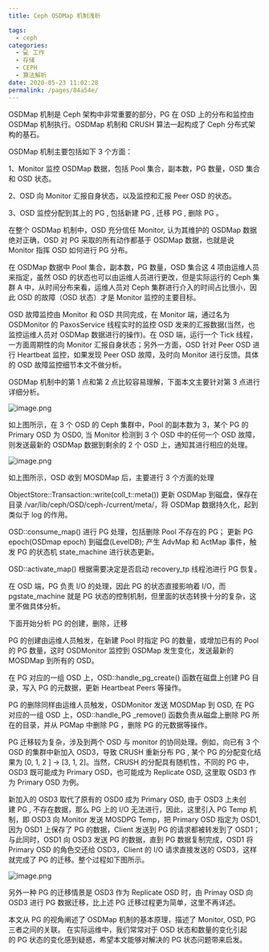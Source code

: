 ```yaml
---
title: Ceph OSDMap 机制浅析

tags: 
  - ceph
categories: 
  - 💻 工作
  - 存储
  - CEPH
  - 算法解析
date: 2020-05-23 11:02:28
permalink: /pages/84a54e/
---
```

OSDMap 机制是 Ceph 架构中非常重要的部分，PG 在 OSD 上的分布和监控由 OSDMap 机制执行。OSDMap 机制和 CRUSH 算法一起构成了 Ceph 分布式架构的基石。

OSDMap 机制主要包括如下 3 个方面：

1、Monitor 监控 OSDMap 数据，包括 Pool 集合，副本数，PG 数量，OSD 集合和 OSD 状态。

2、OSD 向 Monitor 汇报自身状态，以及监控和汇报 Peer OSD 的状态。

3、OSD 监控分配到其上的 PG , 包括新建 PG , 迁移 PG , 删除 PG 。

在整个 OSDMap 机制中，OSD 充分信任 Monitor, 认为其维护的 OSDMap 数据绝对正确，OSD 对 PG 采取的所有动作都基于 OSDMap 数据，也就是说 Monitor 指挥 OSD 如何进行 PG 分布。

在 OSDMap 数据中 Pool 集合，副本数，PG 数量，OSD 集合这 4 项由运维人员来指定，虽然 OSD 的状态也可以由运维人员进行更改，但是实际运行的 Ceph 集群 A 中，从时间分布来看，运维人员对 Ceph 集群进行介入的时间占比很小，因此 OSD 的故障（OSD 状态）才是 Monitor 监控的主要目标。

OSD 故障监控由 Monitor 和 OSD 共同完成，在 Monitor 端，通过名为 OSDMonitor 的 PaxosService 线程实时的监控 OSD 发来的汇报数据(当然，也监控运维人员对 OSDMap 数据进行的操作)。在 OSD 端，运行一个 Tick 线程，一方面周期性的向 Monitor 汇报自身状态；另外一方面，OSD 针对 Peer OSD 进行 Heartbeat 监控，如果发现 Peer OSD 故障，及时向 Monitor 进行反馈。具体的 OSD 故障监控细节本文不做分析。

OSDMap 机制中的第 1 点和第 2 点比较容易理解，下面本文主要针对第 3 点进行详细分析。

![image.png](https://upload-images.jianshu.io/upload_images/2099201-53c13433eb19159f.png)


如上图所示，在 3 个 OSD 的 Ceph 集群中，Pool 的副本数为 3，某个 PG 的 Primary OSD 为 OSD0, 当 Monitor 检测到 3 个 OSD 中的任何一个 OSD 故障，则发送最新的 OSDMap 数据到剩余的 2 个 OSD 上，通知其进行相应的处理。

![image.png](https://upload-images.jianshu.io/upload_images/2099201-cca2ef9fca1d6b3b.png)


如上图所示，OSD 收到 MOSDMap 后，主要进行 3 个方面的处理

ObjectStore::Transaction::write(coll_t::meta()) 更新 OSDMap 到磁盘，保存在目录 /var/lib/ceph/OSD/ceph-<id>/current/meta/，将 OSDMap 数据持久化，起到类似于 log 的作用。

OSD::consume_map() 进行 PG 处理，包括删除 Pool 不存在的 PG； 更新 PG epoch(OSDmap epoch) 到磁盘(LevelDB); 产生 AdvMap 和 ActMap 事件，触发 PG 的状态机 state_machine 进行状态更新。

OSD::activate_map() 根据需要决定是否启动 recovery_tp 线程池进行 PG 恢复。

在 OSD 端，PG 负责 I/O 的处理，因此 PG 的状态直接影响着 I/O，而 pgstate_machine 就是 PG 状态的控制机制，但里面的状态转换十分的复杂，这里不做具体分析。

下面开始分析 PG 的创建，删除，迁移

PG 的创建由运维人员触发，在新建 Pool 时指定 PG 的数量，或增加已有的 Pool 的 PG 数量，这时 OSDMonitor 监控到 OSDMap 发生变化，发送最新的 MOSDMap 到所有的 OSD。

在 PG 对应的一组 OSD 上，OSD::handle_pg_create() 函数在磁盘上创建 PG 目录，写入 PG 的元数据，更新 Heartbeat Peers 等操作。

PG 的删除同样由运维人员触发，OSDMonitor 发送 MOSDMap 到 OSD, 在 PG 对应的一组 OSD 上，OSD::handle_PG _remove() 函数负责从磁盘上删除 PG 所在的目录，并从 PGMap 中删除 PG ，删除 PG 的元数据等操作。

PG 迁移较为复杂，涉及到两个 OSD 与 monitor 的协同处理。例如，向已有 3 个 OSD 的集群中新加入 OSD3，导致 CRUSH 重新分布 PG , 某个 PG 的分配变化结果为 [0, 1, 2 ] -> [3, 1, 2]。当然，CRUSH 的分配具有随机性，不同的 PG 中，OSD3 既可能成为 Primary OSD，也可能成为 Replicate OSD, 这里取 OSD3 作为 Primary OSD 为例。

新加入的 OSD3 取代了原有的 OSD0 成为 Primary OSD, 由于 OSD3 上未创建 PG , 不存在数据，那么 PG 上的 I/O 无法进行，因此，这里引入 PG Temp 机制，即 OSD3 向 Monitor 发送 MOSDPG Temp，把 Primary OSD 指定为 OSD1, 因为 OSD1 上保存了 PG 的数据，Client 发送到 PG 的请求都被转发到了 OSD1；与此同时，OSD1 向 OSD3 发送 PG 的数据，直到 PG 数据复制完成，OSD1 将 Primary OSD 的角色交还给 OSD3，Client 的 I/O 请求直接发送的 OSD3，这样就完成了 PG 的迁移。整个过程如下图所示。

![image.png](https://upload-images.jianshu.io/upload_images/2099201-3647019ed8f01d9f.png)


另外一种 PG 的迁移情景是 OSD3 作为 Replicate OSD 时，由 Primay OSD 向 OSD3 进行 PG 数据迁移，比上述 PG 迁移过程更为简单，这里不再详述。

本文从 PG 的视角阐述了 OSDMap 机制的基本原理，描述了 Monitor, OSD, PG 三者之间的关联。 在实际运维中，我们常常对于 OSD 状态和数量的变化引起的 PG 状态的变化感到疑惑，希望本文能够对解决的 PG 状态问题带来启发。

